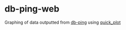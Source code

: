 # db-ping-web
Graphing of data outputted from [db-ping](https://github.com/shadiakiki1986/db-ping/shadi_add_sqlserver_driver) using [quick_plot](https://github.com/dentearl/quick_plot/)
